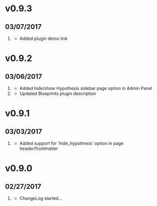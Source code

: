 # v0.9.3
##  03/07/2017

1. [](#new)
    * Added plugin demo link

# v0.9.2
##  03/06/2017

1. [](#new)
    * Added hide/show Hypothesis sidebar page option in Admin Panel
1. [](#improved)
    * Updated Blueprints plugin description

# v0.9.1
##  03/03/2017

1. [](#new)
    * Added support for 'hide_hypothesis' option in page header/frontmatter

# v0.9.0
##  02/27/2017

1. [](#new)
    * ChangeLog started...
